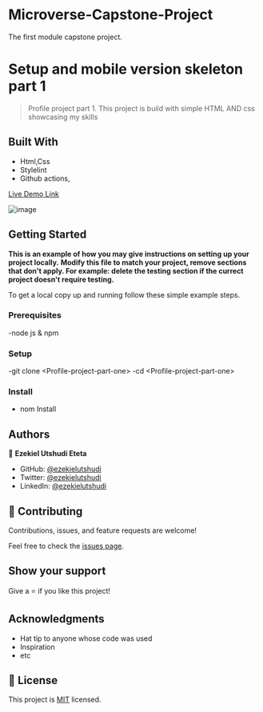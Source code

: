 # Microverse-Capstone-Project
The first module capstone project.

# Setup and mobile version skeleton part 1

> Profile project part 1.
This project is build with simple HTML AND css showcasing my skills

## Built With

- Html,Css
- Stylelint
- Github actions,

[Live Demo Link](https://zingy-muffin-ffbe87.netlify.app/)

![image](https://user-images.githubusercontent.com/81693905/175304537-ca203c36-cd3e-4ce2-9a95-c5a336d413c4.png)



## Getting Started

**This is an example of how you may give instructions on setting up your project locally.**
**Modify this file to match your project, remove sections that don't apply. For example: delete the testing section if the currect project doesn't require testing.**


To get a local copy up and running follow these simple example steps.

### Prerequisites
-node js & npm

### Setup
-git clone \<Profile-project-part-one>
-cd \<Profile-project-part-one>

### Install
- nom Install

<!--### Usage -->

<!--### Run tests-->

<!--### Deployment-->



## Authors

👤 **Ezekiel Utshudi Eteta**

- GitHub: [@ezekielutshudi](https://github.com/EzekielUtshudi)
- Twitter: [@ezekielutshudi](https://twitter.com/UtshudiEzekiel)
- LinkedIn: [@ezekielutshudi](https://www.linkedin.com/in/ezekiel-utshudi-195782162/)

## 🤝 Contributing

Contributions, issues, and feature requests are welcome!

Feel free to check the [issues page](../../issues/).

## Show your support

Give a ⭐️ if you like this project!

## Acknowledgments

- Hat tip to anyone whose code was used
- Inspiration
- etc

## 📝 License

This project is [MIT](./MIT.md) licensed.
